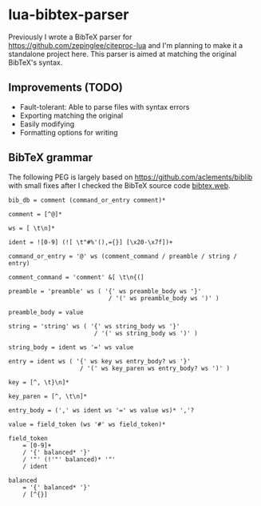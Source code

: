 # lua-bibtex-parser


Previously I wrote a BibTeX parser for <https://github.com/zepinglee/citeproc-lua>
and I'm planning to make it a standalone project here. This parser is aimed
at matching the original BibTeX's syntax.


## Improvements (TODO)

- Fault-tolerant: Able to parse files with syntax errors
- Exporting matching the original
- Easily modifying
- Formatting options for writing


## BibTeX grammar

The following PEG is largely based on <https://github.com/aclements/biblib>
with small fixes after I checked the BibTeX source code [bibtex.web](https://github.com/TeX-Live/texlive-source/blob/trunk/texk/web2c/bibtex.web).


```
bib_db = comment (command_or_entry comment)*

comment = [^@]*

ws = [ \t\n]*

ident = ![0-9] (![ \t"#%'(),={}] [\x20-\x7f])+

command_or_entry = '@' ws (comment_command / preamble / string / entry)

comment_command = 'comment' &[ \t\n{(]

preamble = 'preamble' ws ( '{' ws preamble_body ws '}'
                            / '(' ws preamble_body ws ')' )

preamble_body = value

string = 'string' ws ( '{' ws string_body ws '}'
                        / '(' ws string_body ws ')' )

string_body = ident ws '=' ws value

entry = ident ws ( '{' ws key ws entry_body? ws '}'
                    / '(' ws key_paren ws entry_body? ws ')' )

key = [^, \t}\n]*

key_paren = [^, \t\n]*

entry_body = (',' ws ident ws '=' ws value ws)* ','?

value = field_token (ws '#' ws field_token)*

field_token
    = [0-9]+
    / '{' balanced* '}'
    / '"' (!'"' balanced)* '"'
    / ident

balanced
    = '{' balanced* '}'
    / [^{}]
```
